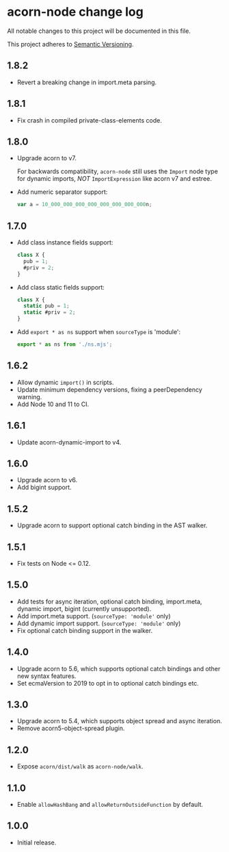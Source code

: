 # acorn-node change log

All notable changes to this project will be documented in this file.

This project adheres to [Semantic Versioning](http://semver.org/).

## 1.8.2

* Revert a breaking change in import.meta parsing.

## 1.8.1

* Fix crash in compiled private-class-elements code.

## 1.8.0

* Upgrade acorn to v7.

  For backwards compatibility, `acorn-node` still uses the `Import` node type for dynamic imports,
  _NOT_ `ImportExpression` like acorn v7 and estree.
* Add numeric separator support:
  ```js
  var a = 10_000_000_000_000_000_000_000_000n;
  ```

## 1.7.0

* Add class instance fields support:
  ```js
  class X {
    pub = 1;
    #priv = 2;
  }
  ```
* Add class static fields support:
  ```js
  class X {
    static pub = 1;
    static #priv = 2;
  }
  ```
* Add `export * as ns` support when `sourceType` is 'module':
  ```js
  export * as ns from './ns.mjs';
  ```

## 1.6.2

* Allow dynamic `import()` in scripts.
* Update minimum dependency versions, fixing a peerDependency warning.
* Add Node 10 and 11 to CI.

## 1.6.1

* Update acorn-dynamic-import to v4.

## 1.6.0

* Upgrade acorn to v6.
* Add bigint support.

## 1.5.2

* Upgrade acorn to support optional catch binding in the AST walker.

## 1.5.1

* Fix tests on Node <= 0.12.

## 1.5.0

* Add tests for async iteration, optional catch binding, import.meta,
  dynamic import, bigint (currently unsupported).
* Add import.meta support. (`sourceType: 'module'` only)
* Add dynamic import support. (`sourceType: 'module'` only)
* Fix optional catch binding support in the walker.

## 1.4.0

* Upgrade acorn to 5.6, which supports optional catch bindings and other
  new syntax features.
* Set ecmaVersion to 2019 to opt in to optional catch bindings etc.

## 1.3.0

* Upgrade acorn to 5.4, which supports object spread and async iteration.
* Remove acorn5-object-spread plugin.

## 1.2.0

* Expose `acorn/dist/walk` as `acorn-node/walk`.

## 1.1.0

* Enable `allowHashBang` and `allowReturnOutsideFunction` by default.

## 1.0.0

* Initial release.
